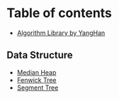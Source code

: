 # Table of contents

* [Algorithm Library by YangHan](README.md)

## Data Structure

* [Median Heap](data-structure/median-heap.md)
* [Fenwick Tree](data-structure/fenwick-tree.md)
* [Segment Tree](data-structure/segment-tree.md)
